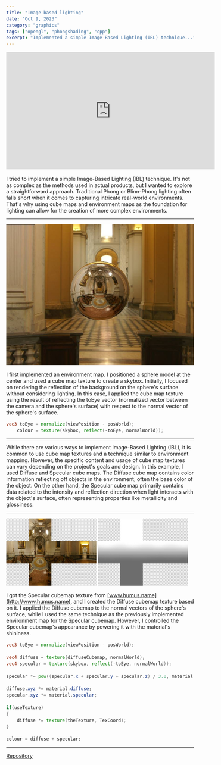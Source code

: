 ```yaml
---
title: "Image based lighting"
date: "Oct 9, 2023"
category: "graphics"
tags: ["opengl", "phongshading", "cpp"]
excerpt: "Implemented a simple Image-Based Lighting (IBL) technique..."
---
```


<iframe width="560" height="315" src="https://www.youtube.com/embed/qR98uFPMKvo?si=uHEEg5A6C9q1Ofzi" title="YouTube video player" frameborder="0" allow="accelerometer; autoplay; clipboard-write; encrypted-media; gyroscope; picture-in-picture; web-share" allowfullscreen></iframe>

I tried to implement a simple Image-Based Lighting (IBL) technique. It's not as complex as the methods used in actual products, but I wanted to explore a straightforward approach. Traditional Phong or Blinn-Phong lighting often falls short when it comes to capturing intricate real-world environments. That's why using cube maps and environment maps as the foundation for lighting can allow for the creation of more complex environments.

---

<img src="/img/image-based-lighting-1.jpg" class="post-pic">

I first implemented an environment map. I positioned a sphere model at the center and used a cube map texture to create a skybox. Initially, I focused on rendering the reflection of the background on the sphere's surface without considering lighting. In this case, I applied the cube map texture using the result of reflecting the toEye vector (normalized vector between the camera and the sphere's surface) with respect to the normal vector of the sphere's surface.

```glsl
vec3 toEye = normalize(viewPosition - posWorld);
    colour = texture(skybox, reflect(-toEye, normalWorld));
```

---

While there are various ways to implement Image-Based Lighting (IBL), it is common to use cube map textures and a technique similar to environment mapping. However, the specific content and usage of cube map textures can vary depending on the project's goals and design. In this example, I used Diffuse and Specular cube maps. The Diffuse cube map contains color information reflecting off objects in the environment, often the base color of the object. On the other hand, the Specular cube map primarily contains data related to the intensity and reflection direction when light interacts with the object's surface, often representing properties like metallicity and glossiness.

---

<img src="/img/image-based-lighting-2.jpg" width="48%">
<img src="/img/image-based-lighting-3.jpg" width="48%">

I got the Specular cubemap texture from [www.humus.name](http://www.humus.name), and I created the Diffuse cubemap texture based on it. I applied the Diffuse cubemap to the normal vectors of the sphere's surface, while I used the same technique as the previously implemented environment map for the Specular cubemap. However, I controlled the Specular cubemap's appearance by powering it with the material's shininess.

```glsl
vec3 toEye = normalize(viewPosition - posWorld);

vec4 diffuse = texture(diffuseCubemap, normalWorld);
vec4 specular = texture(skybox, reflect(-toEye, normalWorld));

specular *= pow((specular.x + specular.y + specular.z) / 3.0, material.shininess);

diffuse.xyz *= material.diffuse;
specular.xyz *= material.specular;

if(useTexture)
{
    diffuse *= texture(theTexture, TexCoord);
}

colour = diffuse + specular;
```

---

[Repository](https://github.com/waynechoidev/image-based-lighting/)
